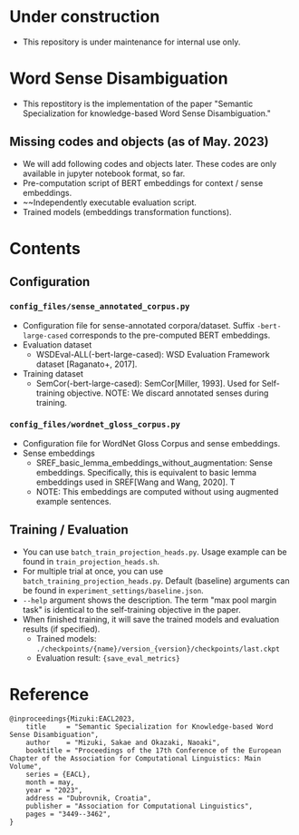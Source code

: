 # Under construction
* This repository is under maintenance for internal use only.

# Word Sense Disambiguation
* This repostitory is the implementation of the paper "Semantic Specialization for knowledge-based Word Sense Disambiguation."

## Missing codes and objects (as of May. 2023)
* We will add following codes and objects later. These codes are only available in jupyter notebook format, so far.
* Pre-computation script of BERT embeddings for context / sense embeddings.
* ~~Independently executable evaluation script.
* Trained models (embeddings transformation functions).

# Contents

## Configuration

### `config_files/sense_annotated_corpus.py`
* Configuration file for sense-annotated corpora/dataset. Suffix `-bert-large-cased` corresponds to the pre-computed BERT embeddings.
* Evaluation dataset
  * WSDEval-ALL(-bert-large-cased): WSD Evaluation Framework dataset [Raganato+, 2017].
* Training dataset
  * SemCor(-bert-large-cased): SemCor[Miller, 1993]. Used for Self-training objective. NOTE: We discard annotated senses during training.

### `config_files/wordnet_gloss_corpus.py`
* Configuration file for WordNet Gloss Corpus and sense embeddings.
* Sense embeddings
  * SREF_basic_lemma_embeddings_without_augmentation: Sense embeddings. Specifically, this is equivalent to basic lemma embeddings used in SREF[Wang and Wang, 2020]. T
  * NOTE: This embeddings are computed without using augmented example sentences.

## Training / Evaluation
* You can use `batch_train_projection_heads.py`. Usage example can be found in `train_projection_heads.sh`.
* For multiple trial at once, you can use `batch_training_projection_heads.py`. Default (baseline) arguments can be found in `experiment_settings/baseline.json`.
* `--help` argument shows the description. The term "max pool margin task" is identical to the self-training objective in the paper.
* When finished training, it will save the trained models and evaluation results (if specified).
  * Trained models: `./checkpoints/{name}/version_{version}/checkpoints/last.ckpt`
  * Evaluation result: `{save_eval_metrics}`
 
# Reference

```
@inproceedings{Mizuki:EACL2023,
    title     = "Semantic Specialization for Knowledge-based Word Sense Disambiguation",
    author    = "Mizuki, Sakae and Okazaki, Naoaki",
    booktitle = "Proceedings of the 17th Conference of the European Chapter of the Association for Computational Linguistics: Main Volume",
    series = {EACL},
    month = may,
    year = "2023",
    address = "Dubrovnik, Croatia",
    publisher = "Association for Computational Linguistics",
    pages = "3449--3462",
}
```
